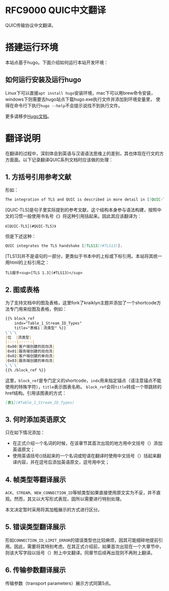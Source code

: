 # RFC9000 QUIC中文翻译

QUIC传输协议中文翻译。

# 搭建运行环境

本站点基于hugo。下面介绍如何运行本站开发环境：

## 如何运行安装及运行hugo

Linux下可以直接`apt install hugo`安装环境，mac下可以用brew命令安装，windows下则需要去hugo站点下载hugo.exe执行文件并添加到环境变量里，
使得在命令行下执行`hugo --help`不会提示说找不到执行文件。

更多请移步[Hugo文档](https://gohugo.io/)。

# 翻译说明

在翻译的过程中，深刻体会到英语与汉语语法思维上的差别，其也体现在行文的方方面面。以下记录翻译QUIC系列文档时应该做的处理：

## 1. 方括号引用参考文献

形如：

```markdown
The integration of TLS and QUIC is described in more detail in [[QUIC-TLS](#QUIC-TLS)].
```

[QUIC-TLS]是句子里实际提到的参考文献，这个结构本身参与语法构建，按照中文的习惯一般使用书名号《》将这种引用括起来。因此其应该翻译为：

```
《[QUIC-TLS](#QUIC-TLS)》
```

但是下述这种：

```markdown
QUIC integrates the TLS handshake [[TLS13](#TLS13)].
```

[TLS13]并不是语句的一部分，更类似于书本中的上标或下标引用。本站将其统一用html的上标引用之：

```
TLS握手<sup>[TLS 1.3](#TLS13)</sup>
```

## 2. 图或表格

为了支持文档中的图及表格，这里fork了kraiklyn主题并添加了一个shortcode方法专门用来绘图及表格，例如：

```markdown
{{% block_ref
    indx="Table_1_Stream_ID_Types"
    title="表格1：流类型" %}}
\`\`\`
|位  |流类型|
|:---|:-----|
|0x00|客户端创建的双向流|
|0x01|服务端创建的双向流|
|0x02|客户端创建的单向流|
|0x03|服务端创建的单向流|
\`\`\`
{{% /block_ref %}}
```

这里，`block_ref`是专门定义的shortcode，`indx`用来指定锚点（请注意锚点不能使用的特殊字符），`title`表示图表名称。
`block_ref`会将`title`转成一个带跳转的href结构。引用该图表的方式：

```markdown
[表1](#Table_1_Stream_ID_Types)
```

## 3. 何时添加英语原文

只在如下情况添加：
- 在正式介绍一个名词的时候，在该章节其首次出现的地方用中文括号（）添加英语原文；
- 使用英语括号()括起来的一个名词或短语在翻译时使用中文括号（）括起来翻译内容，并在逗号后添加英语原文，逗号用中文；

## 4. 帧类型等翻译展示

`ACK`、`STREAM`、`NEW_CONNECTION_ID`等帧类型如果直接使用原文实为不妥，并不直观。然而，其又以大写形式表现，固所以需要进行特别处理。

本文决定暂时采用将其加粗展示的方式进行区分。

## 5. 错误类型翻译展示

形如`CONNECTION_ID_LIMIT_ERROR`的错误类型也比较麻烦，因其可能细碎地提前引用。因此，需要将其特别考虑。在其正式介绍前，如果首次出现在一个大章节中，则该大写字段以括号（）附上中文翻译。同章节后续再出现则不再附上翻译。

## 6. 传输参数翻译展示

传输参数（transport parameters）展示方式同第5点。
